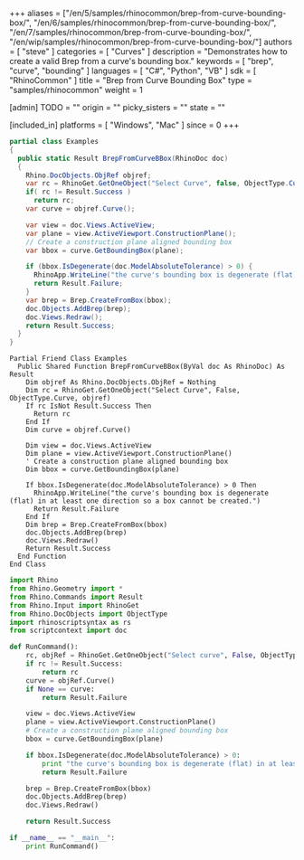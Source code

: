 +++
aliases = ["/en/5/samples/rhinocommon/brep-from-curve-bounding-box/", "/en/6/samples/rhinocommon/brep-from-curve-bounding-box/", "/en/7/samples/rhinocommon/brep-from-curve-bounding-box/", "/en/wip/samples/rhinocommon/brep-from-curve-bounding-box/"]
authors = [ "steve" ]
categories = [ "Curves" ]
description = "Demonstrates how to create a valid Brep from a curve's bounding box."
keywords = [ "brep", "curve", "bounding" ]
languages = [ "C#", "Python", "VB" ]
sdk = [ "RhinoCommon" ]
title = "Brep from Curve Bounding Box"
type = "samples/rhinocommon"
weight = 1

[admin]
TODO = ""
origin = ""
picky_sisters = ""
state = ""

[included_in]
platforms = [ "Windows", "Mac" ]
since = 0
+++

<div class="codetab-content" id="cs">

```cs
partial class Examples
{
  public static Result BrepFromCurveBBox(RhinoDoc doc)
  {
    Rhino.DocObjects.ObjRef objref;
    var rc = RhinoGet.GetOneObject("Select Curve", false, ObjectType.Curve, out objref);
    if( rc != Result.Success )
      return rc;
    var curve = objref.Curve();

    var view = doc.Views.ActiveView;
    var plane = view.ActiveViewport.ConstructionPlane();
    // Create a construction plane aligned bounding box
    var bbox = curve.GetBoundingBox(plane);

    if (bbox.IsDegenerate(doc.ModelAbsoluteTolerance) > 0) {
      RhinoApp.WriteLine("the curve's bounding box is degenerate (flat) in at least one direction so a box cannot be created.");
      return Result.Failure;
    }
    var brep = Brep.CreateFromBox(bbox);
    doc.Objects.AddBrep(brep);
    doc.Views.Redraw();
    return Result.Success;
  }
}
```

</div>


<div class="codetab-content" id="vb">

```vbnet
Partial Friend Class Examples
  Public Shared Function BrepFromCurveBBox(ByVal doc As RhinoDoc) As Result
	Dim objref As Rhino.DocObjects.ObjRef = Nothing
	Dim rc = RhinoGet.GetOneObject("Select Curve", False, ObjectType.Curve, objref)
	If rc IsNot Result.Success Then
	  Return rc
	End If
	Dim curve = objref.Curve()

	Dim view = doc.Views.ActiveView
	Dim plane = view.ActiveViewport.ConstructionPlane()
	' Create a construction plane aligned bounding box
	Dim bbox = curve.GetBoundingBox(plane)

	If bbox.IsDegenerate(doc.ModelAbsoluteTolerance) > 0 Then
	  RhinoApp.WriteLine("the curve's bounding box is degenerate (flat) in at least one direction so a box cannot be created.")
	  Return Result.Failure
	End If
	Dim brep = Brep.CreateFromBox(bbox)
	doc.Objects.AddBrep(brep)
	doc.Views.Redraw()
	Return Result.Success
  End Function
End Class
```

</div>


<div class="codetab-content" id="py">

```python
import Rhino
from Rhino.Geometry import *
from Rhino.Commands import Result
from Rhino.Input import RhinoGet
from Rhino.DocObjects import ObjectType
import rhinoscriptsyntax as rs
from scriptcontext import doc

def RunCommand():
    rc, objRef = RhinoGet.GetOneObject("Select curve", False, ObjectType.Curve)
    if rc != Result.Success:
        return rc
    curve = objRef.Curve()
    if None == curve:
        return Result.Failure

    view = doc.Views.ActiveView
    plane = view.ActiveViewport.ConstructionPlane()
    # Create a construction plane aligned bounding box
    bbox = curve.GetBoundingBox(plane)

    if bbox.IsDegenerate(doc.ModelAbsoluteTolerance) > 0:
        print "the curve's bounding box is degenerate (flat) in at least one direction so a box cannot be created."
        return Result.Failure

    brep = Brep.CreateFromBox(bbox)
    doc.Objects.AddBrep(brep)
    doc.Views.Redraw()

    return Result.Success

if __name__ == "__main__":
    print RunCommand()
```

</div>

